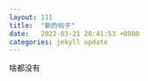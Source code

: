 ```yaml
---
layout: 111
title:  "新的帖子"
date:   2022-03-21 20:41:53 +0800
categories: jekyll update
---
```



啥都没有
